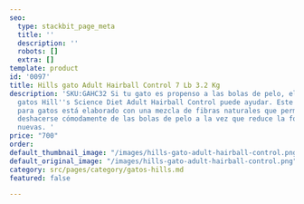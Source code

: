 ```yaml
---
seo:
  type: stackbit_page_meta
  title: ''
  description: ''
  robots: []
  extra: []
template: product
id: '0097'
title: Hills gato Adult Hairball Control 7 Lb 3.2 Kg
description: 'SKU:GAHC32 Si tu gato es propenso a las bolas de pelo, el alimento para
  gatos Hill''s Science Diet Adult Hairball Control puede ayudar. Este alimento seco
  para gatos está elaborado con una mezcla de fibras naturales que permiten a tu gato
  deshacerse cómodamente de las bolas de pelo a la vez que reduce la formación de
  nuevas. '
price: "700"
order: 
default_thumbnail_image: "/images/hills-gato-adult-hairball-control.png"
default_original_image: "/images/hills-gato-adult-hairball-control.png"
category: src/pages/category/gatos-hills.md
featured: false

---
```

